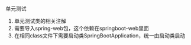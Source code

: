 单元测试
1. 单元测试类的相关注解
2. 需要导入spring-web包，这个依赖在springboot-web里面
3. 在相同class文件下需要启动类SpringBootApplication，统一由启动类启动